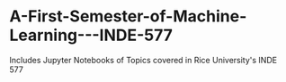 # A-First-Semester-of-Machine-Learning---INDE-577
Includes Jupyter Notebooks of Topics covered in Rice University's INDE 577
